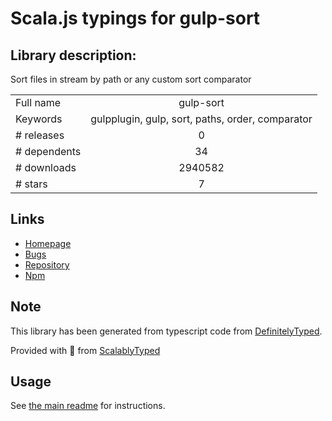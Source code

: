 
# Scala.js typings for gulp-sort


## Library description:
Sort files in stream by path or any custom sort comparator

|                    |                 |
| ------------------ | :-------------: |
| Full name          | gulp-sort |
| Keywords           | gulpplugin, gulp, sort, paths, order, comparator |
| # releases         | 0 |
| # dependents       | 34 |
| # downloads        | 2940582 |
| # stars            | 7 |

## Links
- [Homepage](https://github.com/pgilad/gulp-sort#readme)
- [Bugs](https://github.com/pgilad/gulp-sort/issues)
- [Repository](https://github.com/pgilad/gulp-sort)
- [Npm](https://www.npmjs.com/package/gulp-sort)
    


## Note
This library has been generated from typescript code from [DefinitelyTyped](https://definitelytyped.org).

Provided with :purple_heart: from [ScalablyTyped](https://github.com/oyvindberg/ScalablyTyped)

## Usage
See [the main readme](../../readme.md) for instructions.


